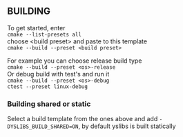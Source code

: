 ## BUILDING

To get started, enter\
`cmake --list-presets all`\
choose \<build preset\> and paste to this template\
`cmake --build --preset <build preset>`

For example you can choose release build type\
`cmake --build --preset <os>-release`\
Or debug build with test's and run it\
`cmake --build --preset <os>-debug`\
`ctest --preset linux-debug`

### Building shared or static
Select a build template from the ones above and add `-DYSLIBS_BUILD_SHARED=ON`, by default yslibs is built statically
